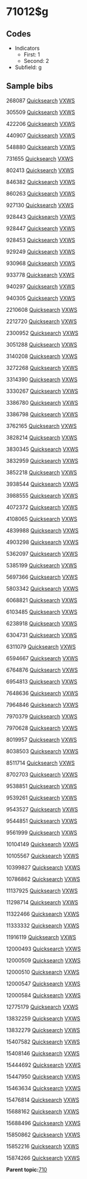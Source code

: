 # 71012$g

## Codes

-   Indicators
    -   First: 1
    -   Second: 2
-   Subfield: g

## Sample bibs

268087 [Quicksearch](https://search.library.yale.edu/catalog/268087) [VXWS](http://prodorbis.library.yale.edu:7014/vxws/GetHoldingsService?bibId=268087)

305509 [Quicksearch](https://search.library.yale.edu/catalog/305509) [VXWS](http://prodorbis.library.yale.edu:7014/vxws/GetHoldingsService?bibId=305509)

422206 [Quicksearch](https://search.library.yale.edu/catalog/422206) [VXWS](http://prodorbis.library.yale.edu:7014/vxws/GetHoldingsService?bibId=422206)

440907 [Quicksearch](https://search.library.yale.edu/catalog/440907) [VXWS](http://prodorbis.library.yale.edu:7014/vxws/GetHoldingsService?bibId=440907)

548880 [Quicksearch](https://search.library.yale.edu/catalog/548880) [VXWS](http://prodorbis.library.yale.edu:7014/vxws/GetHoldingsService?bibId=548880)

731655 [Quicksearch](https://search.library.yale.edu/catalog/731655) [VXWS](http://prodorbis.library.yale.edu:7014/vxws/GetHoldingsService?bibId=731655)

802413 [Quicksearch](https://search.library.yale.edu/catalog/802413) [VXWS](http://prodorbis.library.yale.edu:7014/vxws/GetHoldingsService?bibId=802413)

846382 [Quicksearch](https://search.library.yale.edu/catalog/846382) [VXWS](http://prodorbis.library.yale.edu:7014/vxws/GetHoldingsService?bibId=846382)

860263 [Quicksearch](https://search.library.yale.edu/catalog/860263) [VXWS](http://prodorbis.library.yale.edu:7014/vxws/GetHoldingsService?bibId=860263)

927130 [Quicksearch](https://search.library.yale.edu/catalog/927130) [VXWS](http://prodorbis.library.yale.edu:7014/vxws/GetHoldingsService?bibId=927130)

928443 [Quicksearch](https://search.library.yale.edu/catalog/928443) [VXWS](http://prodorbis.library.yale.edu:7014/vxws/GetHoldingsService?bibId=928443)

928447 [Quicksearch](https://search.library.yale.edu/catalog/928447) [VXWS](http://prodorbis.library.yale.edu:7014/vxws/GetHoldingsService?bibId=928447)

928453 [Quicksearch](https://search.library.yale.edu/catalog/928453) [VXWS](http://prodorbis.library.yale.edu:7014/vxws/GetHoldingsService?bibId=928453)

929249 [Quicksearch](https://search.library.yale.edu/catalog/929249) [VXWS](http://prodorbis.library.yale.edu:7014/vxws/GetHoldingsService?bibId=929249)

930968 [Quicksearch](https://search.library.yale.edu/catalog/930968) [VXWS](http://prodorbis.library.yale.edu:7014/vxws/GetHoldingsService?bibId=930968)

933778 [Quicksearch](https://search.library.yale.edu/catalog/933778) [VXWS](http://prodorbis.library.yale.edu:7014/vxws/GetHoldingsService?bibId=933778)

940297 [Quicksearch](https://search.library.yale.edu/catalog/940297) [VXWS](http://prodorbis.library.yale.edu:7014/vxws/GetHoldingsService?bibId=940297)

940305 [Quicksearch](https://search.library.yale.edu/catalog/940305) [VXWS](http://prodorbis.library.yale.edu:7014/vxws/GetHoldingsService?bibId=940305)

2210608 [Quicksearch](https://search.library.yale.edu/catalog/2210608) [VXWS](http://prodorbis.library.yale.edu:7014/vxws/GetHoldingsService?bibId=2210608)

2212720 [Quicksearch](https://search.library.yale.edu/catalog/2212720) [VXWS](http://prodorbis.library.yale.edu:7014/vxws/GetHoldingsService?bibId=2212720)

2300952 [Quicksearch](https://search.library.yale.edu/catalog/2300952) [VXWS](http://prodorbis.library.yale.edu:7014/vxws/GetHoldingsService?bibId=2300952)

3051288 [Quicksearch](https://search.library.yale.edu/catalog/3051288) [VXWS](http://prodorbis.library.yale.edu:7014/vxws/GetHoldingsService?bibId=3051288)

3140208 [Quicksearch](https://search.library.yale.edu/catalog/3140208) [VXWS](http://prodorbis.library.yale.edu:7014/vxws/GetHoldingsService?bibId=3140208)

3272268 [Quicksearch](https://search.library.yale.edu/catalog/3272268) [VXWS](http://prodorbis.library.yale.edu:7014/vxws/GetHoldingsService?bibId=3272268)

3314390 [Quicksearch](https://search.library.yale.edu/catalog/3314390) [VXWS](http://prodorbis.library.yale.edu:7014/vxws/GetHoldingsService?bibId=3314390)

3330267 [Quicksearch](https://search.library.yale.edu/catalog/3330267) [VXWS](http://prodorbis.library.yale.edu:7014/vxws/GetHoldingsService?bibId=3330267)

3386780 [Quicksearch](https://search.library.yale.edu/catalog/3386780) [VXWS](http://prodorbis.library.yale.edu:7014/vxws/GetHoldingsService?bibId=3386780)

3386798 [Quicksearch](https://search.library.yale.edu/catalog/3386798) [VXWS](http://prodorbis.library.yale.edu:7014/vxws/GetHoldingsService?bibId=3386798)

3762165 [Quicksearch](https://search.library.yale.edu/catalog/3762165) [VXWS](http://prodorbis.library.yale.edu:7014/vxws/GetHoldingsService?bibId=3762165)

3828214 [Quicksearch](https://search.library.yale.edu/catalog/3828214) [VXWS](http://prodorbis.library.yale.edu:7014/vxws/GetHoldingsService?bibId=3828214)

3830345 [Quicksearch](https://search.library.yale.edu/catalog/3830345) [VXWS](http://prodorbis.library.yale.edu:7014/vxws/GetHoldingsService?bibId=3830345)

3832959 [Quicksearch](https://search.library.yale.edu/catalog/3832959) [VXWS](http://prodorbis.library.yale.edu:7014/vxws/GetHoldingsService?bibId=3832959)

3852218 [Quicksearch](https://search.library.yale.edu/catalog/3852218) [VXWS](http://prodorbis.library.yale.edu:7014/vxws/GetHoldingsService?bibId=3852218)

3938544 [Quicksearch](https://search.library.yale.edu/catalog/3938544) [VXWS](http://prodorbis.library.yale.edu:7014/vxws/GetHoldingsService?bibId=3938544)

3988555 [Quicksearch](https://search.library.yale.edu/catalog/3988555) [VXWS](http://prodorbis.library.yale.edu:7014/vxws/GetHoldingsService?bibId=3988555)

4072372 [Quicksearch](https://search.library.yale.edu/catalog/4072372) [VXWS](http://prodorbis.library.yale.edu:7014/vxws/GetHoldingsService?bibId=4072372)

4108065 [Quicksearch](https://search.library.yale.edu/catalog/4108065) [VXWS](http://prodorbis.library.yale.edu:7014/vxws/GetHoldingsService?bibId=4108065)

4839988 [Quicksearch](https://search.library.yale.edu/catalog/4839988) [VXWS](http://prodorbis.library.yale.edu:7014/vxws/GetHoldingsService?bibId=4839988)

4903298 [Quicksearch](https://search.library.yale.edu/catalog/4903298) [VXWS](http://prodorbis.library.yale.edu:7014/vxws/GetHoldingsService?bibId=4903298)

5362097 [Quicksearch](https://search.library.yale.edu/catalog/5362097) [VXWS](http://prodorbis.library.yale.edu:7014/vxws/GetHoldingsService?bibId=5362097)

5385199 [Quicksearch](https://search.library.yale.edu/catalog/5385199) [VXWS](http://prodorbis.library.yale.edu:7014/vxws/GetHoldingsService?bibId=5385199)

5697366 [Quicksearch](https://search.library.yale.edu/catalog/5697366) [VXWS](http://prodorbis.library.yale.edu:7014/vxws/GetHoldingsService?bibId=5697366)

5803342 [Quicksearch](https://search.library.yale.edu/catalog/5803342) [VXWS](http://prodorbis.library.yale.edu:7014/vxws/GetHoldingsService?bibId=5803342)

6068821 [Quicksearch](https://search.library.yale.edu/catalog/6068821) [VXWS](http://prodorbis.library.yale.edu:7014/vxws/GetHoldingsService?bibId=6068821)

6103485 [Quicksearch](https://search.library.yale.edu/catalog/6103485) [VXWS](http://prodorbis.library.yale.edu:7014/vxws/GetHoldingsService?bibId=6103485)

6238918 [Quicksearch](https://search.library.yale.edu/catalog/6238918) [VXWS](http://prodorbis.library.yale.edu:7014/vxws/GetHoldingsService?bibId=6238918)

6304731 [Quicksearch](https://search.library.yale.edu/catalog/6304731) [VXWS](http://prodorbis.library.yale.edu:7014/vxws/GetHoldingsService?bibId=6304731)

6311079 [Quicksearch](https://search.library.yale.edu/catalog/6311079) [VXWS](http://prodorbis.library.yale.edu:7014/vxws/GetHoldingsService?bibId=6311079)

6594667 [Quicksearch](https://search.library.yale.edu/catalog/6594667) [VXWS](http://prodorbis.library.yale.edu:7014/vxws/GetHoldingsService?bibId=6594667)

6764876 [Quicksearch](https://search.library.yale.edu/catalog/6764876) [VXWS](http://prodorbis.library.yale.edu:7014/vxws/GetHoldingsService?bibId=6764876)

6954813 [Quicksearch](https://search.library.yale.edu/catalog/6954813) [VXWS](http://prodorbis.library.yale.edu:7014/vxws/GetHoldingsService?bibId=6954813)

7648636 [Quicksearch](https://search.library.yale.edu/catalog/7648636) [VXWS](http://prodorbis.library.yale.edu:7014/vxws/GetHoldingsService?bibId=7648636)

7964846 [Quicksearch](https://search.library.yale.edu/catalog/7964846) [VXWS](http://prodorbis.library.yale.edu:7014/vxws/GetHoldingsService?bibId=7964846)

7970379 [Quicksearch](https://search.library.yale.edu/catalog/7970379) [VXWS](http://prodorbis.library.yale.edu:7014/vxws/GetHoldingsService?bibId=7970379)

7970628 [Quicksearch](https://search.library.yale.edu/catalog/7970628) [VXWS](http://prodorbis.library.yale.edu:7014/vxws/GetHoldingsService?bibId=7970628)

8019957 [Quicksearch](https://search.library.yale.edu/catalog/8019957) [VXWS](http://prodorbis.library.yale.edu:7014/vxws/GetHoldingsService?bibId=8019957)

8038503 [Quicksearch](https://search.library.yale.edu/catalog/8038503) [VXWS](http://prodorbis.library.yale.edu:7014/vxws/GetHoldingsService?bibId=8038503)

8511714 [Quicksearch](https://search.library.yale.edu/catalog/8511714) [VXWS](http://prodorbis.library.yale.edu:7014/vxws/GetHoldingsService?bibId=8511714)

8702703 [Quicksearch](https://search.library.yale.edu/catalog/8702703) [VXWS](http://prodorbis.library.yale.edu:7014/vxws/GetHoldingsService?bibId=8702703)

9538851 [Quicksearch](https://search.library.yale.edu/catalog/9538851) [VXWS](http://prodorbis.library.yale.edu:7014/vxws/GetHoldingsService?bibId=9538851)

9539261 [Quicksearch](https://search.library.yale.edu/catalog/9539261) [VXWS](http://prodorbis.library.yale.edu:7014/vxws/GetHoldingsService?bibId=9539261)

9543527 [Quicksearch](https://search.library.yale.edu/catalog/9543527) [VXWS](http://prodorbis.library.yale.edu:7014/vxws/GetHoldingsService?bibId=9543527)

9544851 [Quicksearch](https://search.library.yale.edu/catalog/9544851) [VXWS](http://prodorbis.library.yale.edu:7014/vxws/GetHoldingsService?bibId=9544851)

9561999 [Quicksearch](https://search.library.yale.edu/catalog/9561999) [VXWS](http://prodorbis.library.yale.edu:7014/vxws/GetHoldingsService?bibId=9561999)

10104149 [Quicksearch](https://search.library.yale.edu/catalog/10104149) [VXWS](http://prodorbis.library.yale.edu:7014/vxws/GetHoldingsService?bibId=10104149)

10105567 [Quicksearch](https://search.library.yale.edu/catalog/10105567) [VXWS](http://prodorbis.library.yale.edu:7014/vxws/GetHoldingsService?bibId=10105567)

10399827 [Quicksearch](https://search.library.yale.edu/catalog/10399827) [VXWS](http://prodorbis.library.yale.edu:7014/vxws/GetHoldingsService?bibId=10399827)

10786862 [Quicksearch](https://search.library.yale.edu/catalog/10786862) [VXWS](http://prodorbis.library.yale.edu:7014/vxws/GetHoldingsService?bibId=10786862)

11137925 [Quicksearch](https://search.library.yale.edu/catalog/11137925) [VXWS](http://prodorbis.library.yale.edu:7014/vxws/GetHoldingsService?bibId=11137925)

11298714 [Quicksearch](https://search.library.yale.edu/catalog/11298714) [VXWS](http://prodorbis.library.yale.edu:7014/vxws/GetHoldingsService?bibId=11298714)

11322466 [Quicksearch](https://search.library.yale.edu/catalog/11322466) [VXWS](http://prodorbis.library.yale.edu:7014/vxws/GetHoldingsService?bibId=11322466)

11333332 [Quicksearch](https://search.library.yale.edu/catalog/11333332) [VXWS](http://prodorbis.library.yale.edu:7014/vxws/GetHoldingsService?bibId=11333332)

11916119 [Quicksearch](https://search.library.yale.edu/catalog/11916119) [VXWS](http://prodorbis.library.yale.edu:7014/vxws/GetHoldingsService?bibId=11916119)

12000493 [Quicksearch](https://search.library.yale.edu/catalog/12000493) [VXWS](http://prodorbis.library.yale.edu:7014/vxws/GetHoldingsService?bibId=12000493)

12000509 [Quicksearch](https://search.library.yale.edu/catalog/12000509) [VXWS](http://prodorbis.library.yale.edu:7014/vxws/GetHoldingsService?bibId=12000509)

12000510 [Quicksearch](https://search.library.yale.edu/catalog/12000510) [VXWS](http://prodorbis.library.yale.edu:7014/vxws/GetHoldingsService?bibId=12000510)

12000547 [Quicksearch](https://search.library.yale.edu/catalog/12000547) [VXWS](http://prodorbis.library.yale.edu:7014/vxws/GetHoldingsService?bibId=12000547)

12000584 [Quicksearch](https://search.library.yale.edu/catalog/12000584) [VXWS](http://prodorbis.library.yale.edu:7014/vxws/GetHoldingsService?bibId=12000584)

12775179 [Quicksearch](https://search.library.yale.edu/catalog/12775179) [VXWS](http://prodorbis.library.yale.edu:7014/vxws/GetHoldingsService?bibId=12775179)

13832259 [Quicksearch](https://search.library.yale.edu/catalog/13832259) [VXWS](http://prodorbis.library.yale.edu:7014/vxws/GetHoldingsService?bibId=13832259)

13832279 [Quicksearch](https://search.library.yale.edu/catalog/13832279) [VXWS](http://prodorbis.library.yale.edu:7014/vxws/GetHoldingsService?bibId=13832279)

15407582 [Quicksearch](https://search.library.yale.edu/catalog/15407582) [VXWS](http://prodorbis.library.yale.edu:7014/vxws/GetHoldingsService?bibId=15407582)

15408146 [Quicksearch](https://search.library.yale.edu/catalog/15408146) [VXWS](http://prodorbis.library.yale.edu:7014/vxws/GetHoldingsService?bibId=15408146)

15444692 [Quicksearch](https://search.library.yale.edu/catalog/15444692) [VXWS](http://prodorbis.library.yale.edu:7014/vxws/GetHoldingsService?bibId=15444692)

15447950 [Quicksearch](https://search.library.yale.edu/catalog/15447950) [VXWS](http://prodorbis.library.yale.edu:7014/vxws/GetHoldingsService?bibId=15447950)

15463634 [Quicksearch](https://search.library.yale.edu/catalog/15463634) [VXWS](http://prodorbis.library.yale.edu:7014/vxws/GetHoldingsService?bibId=15463634)

15476814 [Quicksearch](https://search.library.yale.edu/catalog/15476814) [VXWS](http://prodorbis.library.yale.edu:7014/vxws/GetHoldingsService?bibId=15476814)

15688162 [Quicksearch](https://search.library.yale.edu/catalog/15688162) [VXWS](http://prodorbis.library.yale.edu:7014/vxws/GetHoldingsService?bibId=15688162)

15688496 [Quicksearch](https://search.library.yale.edu/catalog/15688496) [VXWS](http://prodorbis.library.yale.edu:7014/vxws/GetHoldingsService?bibId=15688496)

15850862 [Quicksearch](https://search.library.yale.edu/catalog/15850862) [VXWS](http://prodorbis.library.yale.edu:7014/vxws/GetHoldingsService?bibId=15850862)

15852216 [Quicksearch](https://search.library.yale.edu/catalog/15852216) [VXWS](http://prodorbis.library.yale.edu:7014/vxws/GetHoldingsService?bibId=15852216)

15874266 [Quicksearch](https://search.library.yale.edu/catalog/15874266) [VXWS](http://prodorbis.library.yale.edu:7014/vxws/GetHoldingsService?bibId=15874266)

**Parent topic:**[710](../../tags/710/710.md)

